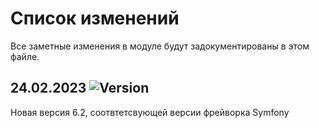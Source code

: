 # Список изменений

Все заметные изменения в модуле будут задокументированы в этом файле.


## 24.02.2023 ![Version](https://img.shields.io/badge/version-v1.0.0-blue)

Новая версия 6.2, соотвтетсвующей версии фрейворка Symfony